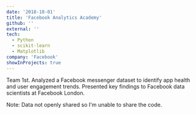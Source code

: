 ```yaml
---
date: '2018-10-01'
title: 'Facebook Analytics Academy'
github: ''
external: ''
tech:
  - Python
  - scikit-learn
  - Matplotlib
company: 'Facebook'
showInProjects: true
---
```


Team 1st. Analyzed a Facebook messenger dataset to identify app health and user engagement trends. Presented key findings to Facebook data scientists at Facebook London.

Note: Data not openly shared so I'm unable to share the code.
